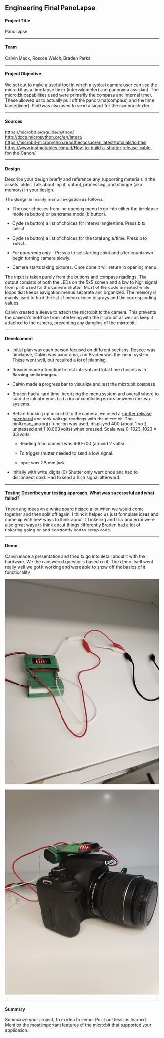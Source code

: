Engineering Final PanoLapse
----------------------------

#### Project Title <br>
PanoLapse
___

#### Team 
Calvin Mack, Roscoe Welch, Braden Parks

___

#### Project Objective 

We set out to make a useful tool in which a typical camera 
user can use the micro:bit as a time lapse timer (intervalometer) and panorama assistant.
The micro:bit capabilities used were primarily the compass and internal timer. These 
allowed us to actually pull off the panorama(compass) and the time
lapse(timer). Pin0 was also used to send a signal for the camera shutter.

___

#### Sources

https://microbit.org/guide/python/ <br>
http://docs.micropython.org/en/latest/ <br>
https://microbit-micropython.readthedocs.io/en/latest/tutorials/io.html <br>
https://www.instructables.com/id/How-to-build-a-shutter-release-cable-for-the-Canon/ <br>


___

#### Design
Describe your design briefly and reference any supporting materials
in the assets folder. Talk about input, output, processing, and storage 
(aka memory) in your design.

The design is mainly menu navigation as follows: 

* The user chooses from the opening menu to go into either the timelapse mode
(a button) or panorama mode (b button). 

* Cycle (a button) a list of choices for interval angle/time. Press b to select.

* Cycle (a button) a list of choices for the total angle/time. Press b to select.

* *For panorama only* - Press a to set starting point and after countdown
begin turning camera slowly.

* Camera starts taking pictures. Once done it will return to opening menu.
 
The input is taken purely from the buttons and compass readings.
The output consists of both the LEDs on the 5x5 screen and a low to high signal
from pin0 used for the camera shutter. 
Most of the code is nested while loops that keeps navigation menus separate 
and organized. The memory is mainly used to hold the list of menu choice displays
and the corresponding values.   
 
Calvin created a sleeve to attach the micro:bit to
the camera. This prevents the camera's hotshoe from interfering with the micro:bit
as well as keep it attached to the camera, preventing any dangling of the micro:bit.

___

#### Development 

* Initial plan was each person focused on different sections. Roscoe was
timelapse, Calvin was panorama, and Braden was the menu system. These went
well, but required a lot of planning. 

* Roscoe made a function to test interval and total time choices with flashing
smile images.

* Calvin made a progress bar to visualize and test the micro:bit compass

* Braden had a hard time theorizing the menu system and overall where to start 
the initial menus had a lot of conflicting errors between the two systems.

* Before hooking up micro:bit to the camera, we used a [shutter release 
peripheral](https://shop.usa.canon.com/shop/en/catalog/remote-switch-rs-60e3)
and took voltage readings with the micro:bit. The pin0.read_analog() function
was used, displayed 400 (about 1 volt) unpressed and 1 (0.003 volts) when pressed.
Scale was 0-1023. 1023 = 3.3 volts. 

  * Reading from camera was 600-700 (around 2 volts).

  * To trigger shutter needed to send a low signal.
  
  * Input was 2.5 mm jack.

* Initially with write_digital(0) Shutter only went once and had to disconnect 
cord. Had to send a high signal afterward.


___
 

#### Testing Describe your testing approach. What was successful and what failed?

Theorizing ideas on a white board helped a lot when we would come together and 
then split off again. I think it helped us just formulate ideas and come up with 
new ways to think about it Tinkering and trial and error were also great ways to 
think about things differently Braden had a lot of tinkering going on and 
constantly had to scrap code.

___

#### Demo

Calvin made a presentation and tried to go into detail about it with the
hardware. We then answered questions based on it. The demo itself went really
well we got it working and were able to show off the basics of it functionality

![](https://github.com/NotSoRoscoe/EngineeringFinalCamera/blob/master/assets/20181126_192613.jpg)

![](https://github.com/NotSoRoscoe/EngineeringFinalCamera/blob/master/assets/20181126_192710.jpg)

____

#### Summary

Summarize your project, from idea to demo. Point out lessons learned.
Mention the most important features of the micro:bit that supported your
application.